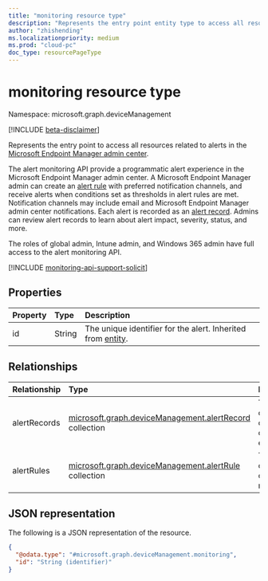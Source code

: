 ```yaml
---
title: "monitoring resource type"
description: "Represents the entry point entity type to access all resources related to alerts in the Microsoft Endpoint Manager admin center."
author: "zhishending"
ms.localizationpriority: medium
ms.prod: "cloud-pc"
doc_type: resourcePageType
---
```


# monitoring resource type

Namespace: microsoft.graph.deviceManagement

[!INCLUDE [beta-disclaimer](../../includes/beta-disclaimer.md)]

Represents the entry point to access all resources related to alerts in the [Microsoft Endpoint Manager admin center](https://endpoint.microsoft.com).

The alert monitoring API provide a programmatic alert experience in the Microsoft Endpoint Manager admin center. A Microsoft Endpoint Manager admin can create an [alert rule](devicemanagement-alertrule.md) with preferred notification channels, and receive alerts when conditions set as thresholds in alert rules are met. Notification channels may include email and Microsoft Endpoint Manager admin center notifications. Each alert is recorded as an [alert record](devicemanagement-alertrecord.md). Admins can review alert records to learn about alert impact, severity, status, and more. 

The roles of global admin, Intune admin, and Windows 365 admin have full access to the alert monitoring API.

[!INCLUDE [monitoring-api-support-solicit](../includes/monitoring-api-support-solicit.md)]

## Properties

|Property|Type|Description|
|:---|:---|:---|
|id|String|The unique identifier for the alert. Inherited from [entity](../resources/entity.md).|

## Relationships

|Relationship|Type|Description|
|:---|:---|:---|
|alertRecords|[microsoft.graph.deviceManagement.alertRecord](../resources/devicemanagement-alertrecord.md) collection|The collection of records of alert events.|
|alertRules|[microsoft.graph.deviceManagement.alertRule](../resources/devicemanagement-alertrule.md) collection|The collection of alert rules.|

## JSON representation

The following is a JSON representation of the resource.
<!-- {
  "blockType": "resource",
  "keyProperty": "id",
  "@odata.type": "microsoft.graph.deviceManagement.monitoring",
  "baseType": "microsoft.graph.entity",
  "openType": false
}
-->
``` json
{
  "@odata.type": "#microsoft.graph.deviceManagement.monitoring",
  "id": "String (identifier)"
}
```
